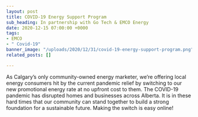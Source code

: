 ```yaml
---
layout: post
title: COVID-19 Energy Support Program
sub_heading: In partnership with Go Tech & EMCO Energy
date: 2020-12-15 07:00:00 +0000
tags:
- EMCO
- " Covid-19"
banner_image: "/uploads/2020/12/31/covid-19-energy-support-program.png"
related_posts: []

---
```

As Calgary’s only community-owned energy marketer, we’re offering local energy consumers hit by the current pandemic relief by switching to our new promotional energy rate at no upfront cost to them. The COVID-19 pandemic has disrupted homes and businesses across Alberta. It is in these hard times that our community can stand together to build a strong foundation for a sustainable future. Making the switch is easy online!